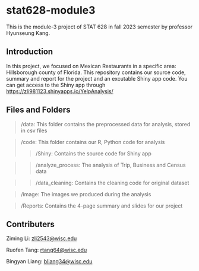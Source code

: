 # stat628-module3

This is the module-3 project of STAT 628 in fall 2023 semester by professor Hyunseung Kang. 

## Introduction

In this project, we focused on Mexican Restaurants in a specific area: Hillsborough county of Florida. This repository contains our source code, summary and report for the project and an excutable Shiny app code. You can get access to the Shiny app through https://zli981123.shinyapps.io/YelpAnalysis/

## Files and Folders

>/data: 
This folder contains the preprocessed data for analysis, stored in csv files

>/code:
This folder contains our R, Python code for analysis
>>/Shiny:
Contains the source code for Shiny app

>>/analyze_process:
The analysis of Trip, Business and Census data

>>/data_cleaning:
Contains the cleaning code for original dataset

>/image:
The images we produced during the analysis

>/Reports:
Contains the 4-page summary and slides for our project

## Contributers
Ziming Li: zli2543@wisc.edu

Ruofen Tang: rtang64@wisc.edu

Bingyan Liang: bliang34@wisc.edu